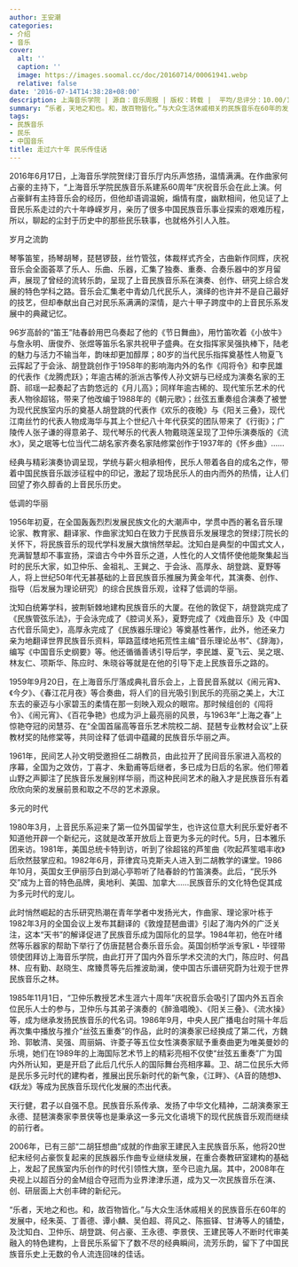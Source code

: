 ```yaml
---
author: 王安潮
categories:
- 介绍
- 音乐
cover:
  alt: ''
  caption: ''
  image: https://images.soomal.cc/doc/20160714/00061941.webp
  relative: false
date: '2016-07-14T14:38:28+08:00'
description: 上海音乐学院 | 源自：音乐周报 | 版权：转载 |  平均/总评分：10.00/10
summary: “乐者，天地之和也。和，故百物皆化。”与大众生活休戚相关的民族音乐在60年的发展中，经朱英、丁善德、谭小麟、吴伯超、蒋风之、陈振铎、甘涛等人的铺垫，及沈知白、卫仲乐、胡登跳、何占豪、王永德、李景侠、王建民等人不断时代审美融入的特色建构……
tags:
- 民族音乐
- 民乐
- 中国音乐
title: 走过六十年 民乐传佳话
---
```


2016年6月17日，上海音乐学院贺绿汀音乐厅内乐声悠扬，温情满满。在作曲家何占豪的主持下，“上海音乐学院民族音乐系建系60周年”庆祝音乐会在此上演。何占豪鲜有主持音乐会的经历，但他却语调温婉，煽情有度，幽默相间，他见证了上音民乐系走过的六十年峥嵘岁月，亲历了很多中国民族音乐事业探索的艰难历程，所以，聊起的尘封于历史中的那些民乐轶事，也就格外引人入胜。

岁月之流韵

琴筝笛笙，扬琴胡琴，琵琶锣鼓，丝竹管弦，体裁样式齐全，古曲新作同辉，庆祝音乐会全面荟萃了乐人、乐曲、乐器，汇集了独奏、重奏、合奏乐器中的岁月留声，展现了曾经的流转乐韵，呈现了上音民族音乐系在演奏、创作、研究上综合发展的特色学科之路。音乐会汇集老中青幼几代民乐人，演绎的也许并不是自己最好的技艺，但却奉献出自己对民乐系满满的深情，是六十甲子跨度中的上音民乐系发展中的典藏记忆。

96岁高龄的“笛王”陆春龄用巴乌奏起了他的《节日舞曲》，用竹笛吹着《小放牛》与詹永明、唐俊乔、张煜等笛乐名家共祝甲子盛典。在女指挥家吴强执棒下，陆老的魅力与活力不输当年，韵味却更加醇厚；80岁的当代民乐指挥奠基性人物夏飞云挥起了于会泳、胡登跳创作于1958年的影响海内外的名作《闯将令》和李民雄的代表作《龙腾虎跃》；年逾古稀的浙派古筝传人孙文妍与已经成为演奏名家的王蔚、祁瑶一起奏起了古韵悠远的《月儿高》；同样年逾古稀的、现代笙乐艺术的代表人物徐超铭，带来了他改编于1988年的《朝元歌》；丝弦五重奏组合演奏了被誉为现代民族室内乐的奠基人胡登跳的代表作《欢乐的夜晚》与《阳关三叠》，现代江南丝竹的代表人物成海华与其上个世纪八十年代获奖的团队带来了《行街》；广陵传人张子谦的得意弟子、现代琴乐的代表人物戴晓莲呈现了卫仲乐演奏版的《流水》，吴之珉等七位当代二胡名家齐奏名家陆修棠创作于1937年的《怀乡曲》……

经典与精彩演奏协调呈现，学统与薪火相承相传，民乐人带着各自的成名之作，带着中国民族音乐跋涉征程中的印记，激起了现场民乐人的由内而外的热情，让人们回望了弥久醇香的上音民乐历史。

低调的华丽

1956年初夏，在全国轰轰烈烈发展民族文化的大潮声中，学贯中西的著名音乐理论家、教育家、翻译家、作曲家沈知白在致力于民族音乐发展理念的贺绿汀院长的关怀下，将民族音乐的现代学科发展大旗悄然举起。沈知白是典型的中国式文人，充满智慧却不事宣扬，深谙古今中外音乐之道，人性化的人文情怀使他能聚集起当时的民乐大家，如卫仲乐、金祖礼、王巽之、于会泳、高厚永、胡登跳、夏野等人，将上世纪50年代无甚基础的上音民族音乐推展为黄金年代，其演奏、创作、指导（后发展为理论研究）的综合民族音乐观，诠释了低调的华丽。

沈知白统筹学科，披荆斩棘地建构民族音乐的大厦。在他的敦促下，胡登跳完成了《民族管弦乐法》，于会泳完成了《腔词关系》，夏野完成了《戏曲音乐》及《中国古代音乐简史》，高厚永完成了《民族器乐理论》等奠基性著作，此外，他还亲力亲为地翻译世界民族音乐资料，筚路蓝缕地拓荒性主编“音乐理论丛书”、《辞海》，编写《中国音乐史纲要》等。他还循循善诱引导后学，李民雄、夏飞云、吴之珉、林友仁、项斯华、陈应时、朱晓谷等就是在他的引导下走上民族音乐之路的。

1959年9月20日，在上海音乐厅落成典礼音乐会上，上音民音系就以《闹元宵》、《今夕》、《春江花月夜》等合奏曲，将人们的目光吸引到民乐的亮丽之美上，大江东去的豪迈与小家碧玉的柔情在那一刻映入观众的眼帘。那时候组创的《闯将令》、《闹元宵》、《百花争艳》也成为沪上最亮丽的风景，与1963年“上海之春”上惊艳夺冠的闵慧芬、在“全国首届高等音乐艺术院校二胡、琵琶专业教材会议”上获教材奖的陆修棠等，共同诠释了低调中蕴藏的民族音乐华丽之声。

1961年，民间艺人孙文明受邀担任二胡教员，由此拉开了民间音乐家进入高校的序幕，全国为之效仿，丁喜才、朱勤甫等后继者，多已成为日后的名家。他们带着山野之声脚注了民族音乐发展别样华丽，而这种民间艺术的融入才是民族音乐有着欣欣向荣的发展前景和取之不尽的艺术源泉。

多元的时代

1980年3月，上音民乐系迎来了第一位外国留学生，也许这位意大利民乐爱好者不知道他开辟一个新纪元，这就是改革开放后上音更为多元的时代。5月，日本雅乐团来访。1981年，美国总统卡特到访，听到了徐超铭的芦笙曲《吹起芦笙唱丰收》后欣然鼓掌应和。1982年6月，菲律宾马克斯夫人进入到二胡教学的课堂。1986年10月，英国女王伊丽莎白到湖心亭聆听了陆春龄的竹笛演奏。此后，“民乐外交”成为上音的特色品牌，奥地利、美国、加拿大……民族音乐的文化特色促其成为多元时代的宠儿。

此时悄然崛起的古乐研究热潮在青年学者中发扬光大，作曲家、理论家叶栋于1982年3月的全国会议上发布其翻译的《敦煌琵琶曲谱》引起了海内外的广泛关注，这本“天书”的解译促进了民族音乐成为国际化的显学。1984年初，他在叶绪然等乐器家的帮助下举行了仿唐琵琶合奏乐音乐会。英国剑桥学派专家L・毕铿带领使团拜访上海音乐学院，由此打开了国内外音乐学术交流的大门，陈应时、何昌林、应有勤、赵晓生、席臻贯等先后推波助澜，使中国古乐谱研究蔚为壮观于世界民族音乐之林。

1985年11月1日，“卫仲乐教授艺术生涯六十周年”庆祝音乐会吸引了国内外五百余位民乐人士的参与，卫仲乐与其弟子演奏的《醉渔唱晚》、《阳关三叠》、《流水操》等，成为继承发扬民族音乐的代名词。1986年9月，中央人民广播电台时隔十年后再次集中播放与推介“丝弦五重奏”的作品，此时的演奏家已经换成了第二代，方魏玲、郭敏清、吴强、周丽娟、许菱子等五位女性演奏家赋予重奏曲更为唯美曼妙的乐境，她们在1989年的上海国际艺术节上的精彩亮相不仅使“丝弦五重奏”广为国内外所认知，更是开启了此后几代乐人的国际舞台亮相序幕。卫、胡二位民乐大师是民乐多元时代的建构者，推展出民乐新时代的新气象，《江畔》、《A音的随想》、《跃龙》等成为民族音乐现代化发展的杰出代表。

天行健，君子以自强不息。民族音乐系传承、发扬了中华文化精神，二胡演奏家王永德、琵琶演奏家李景侠等也是秉承这一多元文化语境下的现代民族音乐观而继续的前行者。

2006年，已有三部“二胡狂想曲”成就的作曲家王建民入主民族音乐系，他将20世纪末经何占豪恢复起来的民族器乐作曲专业继续发展，在重合奏教研室建构的基础上，发起了民族室内乐创作的时代引领性大旗，至今已逾九届。其中，2008年在央视上以超百分的金M组合夺冠而为业界津津乐道，成为又一次民族音乐在演、创、研层面上大创丰碑的新纪元。

“乐者，天地之和也。和，故百物皆化。”与大众生活休戚相关的民族音乐在60年的发展中，经朱英、丁善德、谭小麟、吴伯超、蒋风之、陈振铎、甘涛等人的铺垫，及沈知白、卫仲乐、胡登跳、何占豪、王永德、李景侠、王建民等人不断时代审美融入的特色建构，上音民乐系留下了数不尽的经典瞬间，流芳乐韵，留下了中国民族音乐史上无数的令人流连回味的佳话。